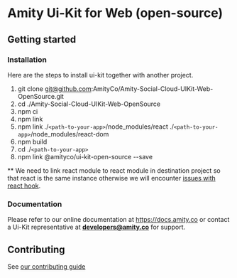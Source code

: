 # Amity Ui-Kit for Web (open-source)

## Getting started

### Installation

Here are the steps to install ui-kit together with another project.

1. git clone git@github.com:AmityCo/Amity-Social-Cloud-UIKit-Web-OpenSource.git
2. cd ./Amity-Social-Cloud-UIKit-Web-OpenSource
3. npm ci
4. npm link
5. npm link ./`<path-to-your-app>`/node_modules/react ./`<path-to-your-app>`/node_modules/react-dom
6. npm build
7. cd ./`<path-to-your-app>`
8. npm link @amityco/ui-kit-open-source --save

** We need to link react module to react module in destination project so that react is the same instance otherwise we will encounter [issues with react hook](https://medium.com/bbc-product-technology/solving-the-problem-with-npm-link-and-react-hooks-266c832dd019).

### Documentation

Please refer to our online documentation at https://docs.amity.co or contact a Ui-Kit representative at **developers@amity.co** for support.

## Contributing

See [our contributing guide](https://github.com/EkoCommunications/AmityUiKitWeb/blob/develop/CONTRIBUTING.md)   
